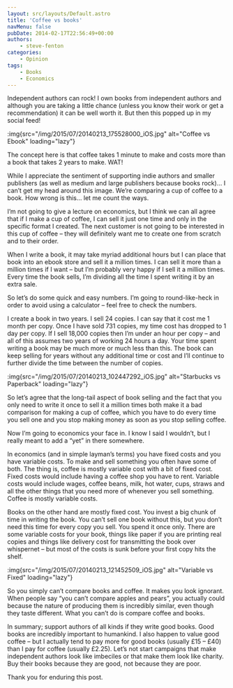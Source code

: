 ```yaml
---
layout: src/layouts/Default.astro
title: 'Coffee vs books'
navMenu: false
pubDate: 2014-02-17T22:56:49+00:00
authors:
    - steve-fenton
categories:
    - Opinion
tags:
    - Books
    - Economics
---
```


Independent authors can rock! I own books from independent authors and although you are taking a little chance (unless you know their work or get a recommendation) it can be well worth it. But then this popped up in my social feed!

:img{src="/img/2015/07/20140213_175528000_iOS.jpg" alt="Coffee vs Ebook" loading="lazy"}

The concept here is that coffee takes 1 minute to make and costs more than a book that takes 2 years to make. WAT!

While I appreciate the sentiment of supporting indie authors and smaller publishers (as well as medium and large publishers because books rock)… I can’t get my head around this image. We’re comparing a cup of coffee to a book. How wrong is this… let me count the ways.

I’m not going to give a lecture on economics, but I think we can all agree that if I make a cup of coffee, I can sell it just one time and only in the specific format I created. The next customer is not going to be interested in this cup of coffee – they will definitely want me to create one from scratch and to their order.

When I write a book, it may take myriad additional hours but I can place that book into an ebook store and sell it a million times. I can sell it more than a million times if I want – but I’m probably very happy if I sell it a million times. Every time the book sells, I’m dividing all the time I spent writing it by an extra sale.

So let’s do some quick and easy numbers. I’m going to round-like-heck in order to avoid using a calculator – feel free to check the numbers.

I create a book in two years. I sell 24 copies. I can say that it cost me 1 month per copy. Once I have sold 731 copies, my time cost has dropped to 1 day per copy. If I sell 18,000 copies then I’m under an hour per copy – and all of this assumes two years of working 24 hours a day. Your time spent writing a book may be much more or much less than this. The book can keep selling for years without any additional time or cost and I’ll continue to further divide the time between the number of copies.

:img{src="/img/2015/07/20140213_102447292_iOS.jpg" alt="Starbucks vs Paperback" loading="lazy"}

So let’s agree that the long-tail aspect of book selling and the fact that you only need to write it once to sell it a million times both make it a bad comparison for making a cup of coffee, which you have to do every time you sell one and you stop making money as soon as you stop selling coffee.

Now I’m going to economics your face in. I know I said I wouldn’t, but I really meant to add a “yet” in there somewhere.

In economics (and in simple layman’s terms) you have fixed costs and you have variable costs. To make and sell something you often have some of both. The thing is, coffee is mostly variable cost with a bit of fixed cost. Fixed costs would include having a coffee shop you have to rent. Variable costs would include wages, coffee beans, milk, hot water, cups, straws and all the other things that you need more of whenever you sell something. Coffee is mostly variable costs.

Books on the other hand are mostly fixed cost. You invest a big chunk of time in writing the book. You can’t sell one book without this, but you don’t need this time for every copy you sell. You spend it once only. There are some variable costs for your book, things like paper if you are printing real copies and things like delivery cost for transmitting the book over whispernet – but most of the costs is sunk before your first copy hits the shelf.

:img{src="/img/2015/07/20140213_121452509_iOS.jpg" alt="Variable vs Fixed" loading="lazy"}

So you simply can’t compare books and coffee. It makes you look ignorant. When people say “you can’t compare apples and pears”, you actually could because the nature of producing them is incredibly similar, even though they taste different. What you can’t do is compare coffee and books.

In summary; support authors of all kinds if they write good books. Good books are incredibly important to humankind. I also happen to value good coffee – but I actually tend to pay more for good books (usually £15 – £40) than I pay for coffee (usually £2.25). Let’s not start campaigns that make independent authors look like imbeciles or that make them look like charity. Buy their books because they are good, not because they are poor.

Thank you for enduring this post.